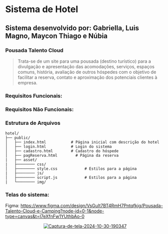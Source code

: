 # Sistema de Hotel
## Sistema desenvolvido por: Gabriella, Luis Magno, Maycon Thiago e Núbia 


### Pousada Talento Cloud

> Trata-se de um site para uma pousada (destino turístico) para a divulgação e apresentação das acomodações, serviços, espaços comuns, história, avaliação de outros hóspedes com o objetivo de facilitar a reserva, contato e aproximação dos potenciais clientes à empresa.

### Requisitos Funcionais:

>

### Requisitos Não Funcionais:

>

### Estrutura de Arquivos

````plaintext
hotel/
├── public/
│   ├── index.html           # Página inicial com descrição do hotel
│   ├── login.html           # Login do sistema
│   ├── cadastro.html        # Cadastro do hóspede
│   ├── pagReserva.html        # Página da reserva
|   ├── asset/
|   ├──────── css/
│   ├──────── style.css            # Estilos para a página
|   ├──────── js/
│   ├──────── script.js            # Estilos para a página
|   └──────── img/
````

### Telas do sistema:
Figma: https://www.figma.com/design/VsGuIt7BT4RmH7Pntqfkjg/Pousada-Talento-Cloud-e-Camping?node-id=0-1&node-type=canvas&t=I7eXfnFw1YUthbAo-0

<div align="center">
    <a href="https://imgbb.com/"><img src="https://i.ibb.co/Xz7dBFY/Captura-de-tela-2024-10-30-190347.png" alt="Captura-de-tela-2024-10-30-190347" border="0"></a>
<div>

